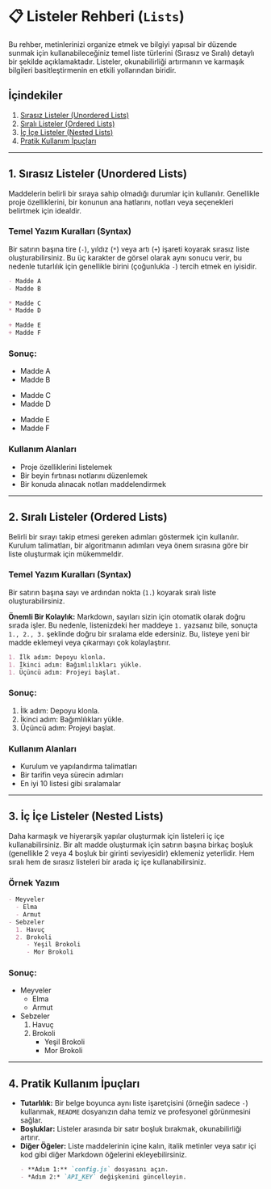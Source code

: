 # 📋 Listeler Rehberi (`Lists`)

Bu rehber, metinlerinizi organize etmek ve bilgiyi yapısal bir düzende sunmak için kullanabileceğiniz temel liste türlerini (Sırasız ve Sıralı) detaylı bir şekilde açıklamaktadır. Listeler, okunabilirliği artırmanın ve karmaşık bilgileri basitleştirmenin en etkili yollarından biridir.

## İçindekiler

1.  [Sırasız Listeler (Unordered Lists)](#1-sırasız-listeler-unordered-lists)
2.  [Sıralı Listeler (Ordered Lists)](#2-sıralı-listeler-ordered-lists)
3.  [İç İçe Listeler (Nested Lists)](#3-i̇ç-i̇çe-listeler-nested-lists)
4.  [Pratik Kullanım İpuçları](#4-pratik-kullanım-i̇puçları)

-----

## 1\. Sırasız Listeler (Unordered Lists)

Maddelerin belirli bir sıraya sahip olmadığı durumlar için kullanılır. Genellikle proje özelliklerini, bir konunun ana hatlarını, notları veya seçenekleri belirtmek için idealdir.

### Temel Yazım Kuralları (Syntax)

Bir satırın başına tire (`-`), yıldız (`*`) veya artı (`+`) işareti koyarak sırasız liste oluşturabilirsiniz. Bu üç karakter de görsel olarak aynı sonucu verir, bu nedenle tutarlılık için genellikle birini (çoğunlukla `-`) tercih etmek en iyisidir.

```markdown
- Madde A
- Madde B

* Madde C
* Madde D

+ Madde E
+ Madde F
```

### Sonuç:

  - Madde A
  - Madde B

<!-- end list -->

  * Madde C
  * Madde D

<!-- end list -->

  + Madde E
  + Madde F

### Kullanım Alanları

  - Proje özelliklerini listelemek
  - Bir beyin fırtınası notlarını düzenlemek
  - Bir konuda alınacak notları maddelendirmek

-----

## 2\. Sıralı Listeler (Ordered Lists)

Belirli bir sırayı takip etmesi gereken adımları göstermek için kullanılır. Kurulum talimatları, bir algoritmanın adımları veya önem sırasına göre bir liste oluşturmak için mükemmeldir.

### Temel Yazım Kuralları (Syntax)

Bir satırın başına sayı ve ardından nokta (`1.`) koyarak sıralı liste oluşturabilirsiniz.

**Önemli Bir Kolaylık:** Markdown, sayıları sizin için otomatik olarak doğru sırada işler. Bu nedenle, listenizdeki her maddeye `1.` yazsanız bile, sonuçta `1., 2., 3.` şeklinde doğru bir sıralama elde edersiniz. Bu, listeye yeni bir madde eklemeyi veya çıkarmayı çok kolaylaştırır.

```markdown
1. İlk adım: Depoyu klonla.
1. İkinci adım: Bağımlılıkları yükle.
1. Üçüncü adım: Projeyi başlat.
```

### Sonuç:

1.  İlk adım: Depoyu klonla.
2.  İkinci adım: Bağımlılıkları yükle.
3.  Üçüncü adım: Projeyi başlat.

### Kullanım Alanları

  - Kurulum ve yapılandırma talimatları
  - Bir tarifin veya sürecin adımları
  - En iyi 10 listesi gibi sıralamalar

-----

## 3\. İç İçe Listeler (Nested Lists)

Daha karmaşık ve hiyerarşik yapılar oluşturmak için listeleri iç içe kullanabilirsiniz. Bir alt madde oluşturmak için satırın başına birkaç boşluk (genellikle 2 veya 4 boşluk bir girinti seviyesidir) eklemeniz yeterlidir. Hem sıralı hem de sırasız listeleri bir arada iç içe kullanabilirsiniz.

### Örnek Yazım

```markdown
- Meyveler
  - Elma
  - Armut
- Sebzeler
  1. Havuç
  2. Brokoli
     - Yeşil Brokoli
     - Mor Brokoli
```

### Sonuç:

  - Meyveler
      - Elma
      - Armut
  - Sebzeler
    1.  Havuç
    2.  Brokoli
          - Yeşil Brokoli
          - Mor Brokoli

-----

## 4\. Pratik Kullanım İpuçları

  - **Tutarlılık:** Bir belge boyunca aynı liste işaretçisini (örneğin sadece `-`) kullanmak, `README` dosyanızın daha temiz ve profesyonel görünmesini sağlar.
  - **Boşluklar:** Listeler arasında bir satır boşluk bırakmak, okunabilirliği artırır.
  - **Diğer Öğeler:** Liste maddelerinin içine kalın, italik metinler veya satır içi kod gibi diğer Markdown öğelerini ekleyebilirsiniz.
    ```markdown
    - **Adım 1:** `config.js` dosyasını açın.
    - *Adım 2:* `API_KEY` değişkenini güncelleyin.
    ```
